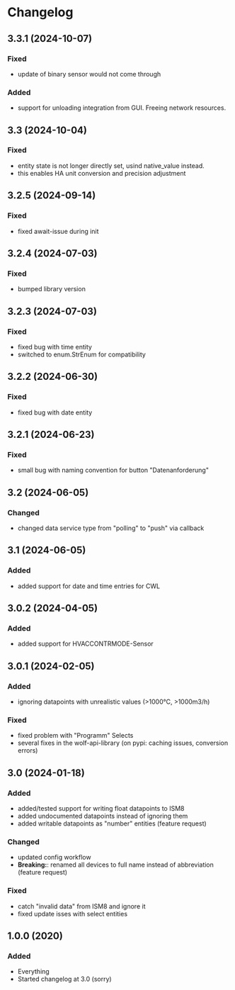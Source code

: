 # Changelog
## 3.3.1 (2024-10-07)
### Fixed
- update of binary sensor would not come through
### Added
- support for unloading integration from GUI. Freeing network resources.

## 3.3 (2024-10-04)
### Fixed
- entity state is not longer directly set, usind native_value instead.
- this enables HA unit conversion and precision adjustment

## 3.2.5 (2024-09-14)
### Fixed
- fixed await-issue during init

## 3.2.4 (2024-07-03)
### Fixed
- bumped library version

## 3.2.3 (2024-07-03)
### Fixed
- fixed bug with time entity
- switched to enum.StrEnum for compatibility

## 3.2.2 (2024-06-30)
### Fixed
- fixed bug with date entity

## 3.2.1 (2024-06-23)
### Fixed
- small bug with naming convention for button "Datenanforderung"

## 3.2 (2024-06-05)
### Changed
- changed data service type from "polling" to "push" via callback

## 3.1 (2024-06-05)
### Added
- added support for date and time entries for CWL

## 3.0.2 (2024-04-05)
### Added
- added support for HVACCONTRMODE-Sensor

## 3.0.1 (2024-02-05)
### Added
- ignoring datapoints with unrealistic values (>1000°C, >1000m3/h)
### Fixed
- fixed problem with "Programm" Selects
- several fixes in the wolf-api-library (on pypi: caching issues, conversion errors)

## 3.0 (2024-01-18)
### Added
- added/tested support for writing float datapoints to ISM8
- added undocumented datapoints instead of ignoring them
- added writable datapoints as "number" entities (feature request)
### Changed
- updated config workflow
- **Breaking:**: renamed all devices to full name instead of abbreviation (feature request)
### Fixed
- catch "invalid data" from ISM8 and ignore it
- fixed update isses with select entities


## 1.0.0 (2020)
### Added
- Everything
- Started changelog at 3.0 (sorry)
